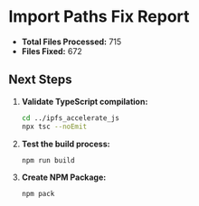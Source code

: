 # Import Paths Fix Report

- **Total Files Processed:** 715
- **Files Fixed:** 672

## Next Steps

1. **Validate TypeScript compilation:**
   ```bash
   cd ../ipfs_accelerate_js
   npx tsc --noEmit
   ```

2. **Test the build process:**
   ```bash
   npm run build
   ```

3. **Create NPM Package:**
   ```bash
   npm pack
   ```
